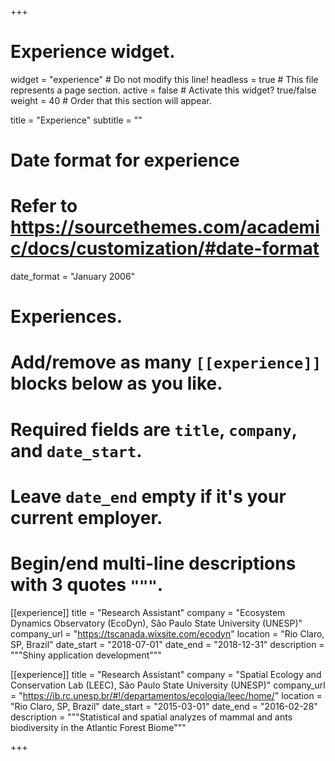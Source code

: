 +++
# Experience widget.
widget = "experience"  # Do not modify this line!
headless = true  # This file represents a page section.
active = false # Activate this widget? true/false
weight = 40  # Order that this section will appear.

title = "Experience"
subtitle = ""

# Date format for experience
#   Refer to https://sourcethemes.com/academic/docs/customization/#date-format
date_format = "January 2006"

# Experiences.
#   Add/remove as many `[[experience]]` blocks below as you like.
#   Required fields are `title`, `company`, and `date_start`.
#   Leave `date_end` empty if it's your current employer.
#   Begin/end multi-line descriptions with 3 quotes `"""`.

[[experience]]
  title = "Research Assistant"
  company = "Ecosystem Dynamics Observatory (EcoDyn), São Paulo State University (UNESP)"
  company_url = "https://tscanada.wixsite.com/ecodyn"
  location = "Rio Claro, SP, Brazil"
  date_start = "2018-07-01"
  date_end = "2018-12-31"
  description = """Shiny application development"""

[[experience]]
  title = "Research Assistant"
  company = "Spatial Ecology and Conservation Lab (LEEC), São Paulo State University (UNESP)"
  company_url = "https://ib.rc.unesp.br/#!/departamentos/ecologia/leec/home/"
  location = "Rio Claro, SP, Brazil"
  date_start = "2015-03-01"
  date_end = "2016-02-28"
  description = """Statistical and spatial analyzes of mammal and ants biodiversity in the Atlantic Forest Biome"""

+++
